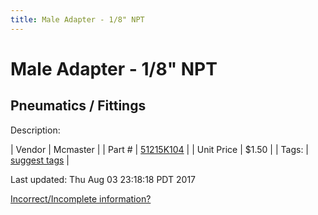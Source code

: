 ```yaml
---
title: Male Adapter - 1/8" NPT
---
```


# Male Adapter - 1/8" NPT
## Pneumatics / Fittings
Description: 	 

| Vendor | Mcmaster | 
| Part # | [51215K104](https://www.mcmaster.com/#51215K104) | 
| Unit Price | $1.50 | 
| Tags: | [suggest tags](https://docs.google.com/forms/d/e/1FAIpQLSeWyY8v3RgOty-MyWmh9U0iivNYN_molChYyS-0U-o-kOAv_g/viewform) | 

Last updated: Thu Aug 03 23:18:18 PDT 2017

 [Incorrect/Incomplete information?](https://docs.google.com/forms/d/e/1FAIpQLSeWyY8v3RgOty-MyWmh9U0iivNYN_molChYyS-0U-o-kOAv_g/viewform)
